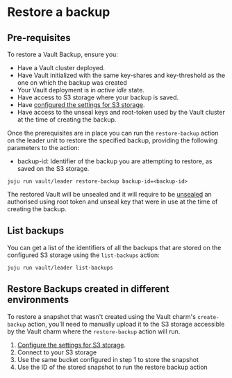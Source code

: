 # Restore a backup

## Pre-requisites

To restore a Vault Backup, ensure you:

- Have a Vault cluster deployed.
- Have Vault initialized with the same key-shares and key-threshold as the one on which the backup was created
- Your Vault deployment is in _active idle_ state.
- Have access to S3 storage where your backup is saved.
- Have [configured the settings for S3 storage](../reference/s3_storage.md).
- Have access to the unseal keys and root-token used by the Vault cluster at the time of creating the backup.

Once the prerequisites are in place you can run the `restore-backup` action on the leader unit to restore the specified backup, providing the following parameters to the action:

- backup-id: Identifier of the backup you are attempting to restore, as saved on the S3 storage.

`juju run vault/leader restore-backup backup-id=<backup-id> `

The restored Vault will be unsealed and it will require to be [unsealed](https://charmhub.io/vault-k8s/docs/h-unseal) an authorised using root token and unseal key that were in use at the time of creating the backup.

## List backups

You can get a list of the identifiers of all the backups that are stored on the configured S3 storage using the `list-backups` action:

`juju run vault/leader list-backups`

## Restore Backups created in different environments

To restore a snapshot that wasn't created using the Vault charm's `create-backup` action, you'll need to manually upload it to the S3 storage accessible by the Vault charm where the `restore-backup` action will run.

1. [Configure the settings for S3 storage](../reference/s3_storage.md).
2. Connect to your S3 storage
3. Use the same bucket configured in step 1 to store the snapshot
4. Use the ID of the stored snapshot to run the restore backup action

